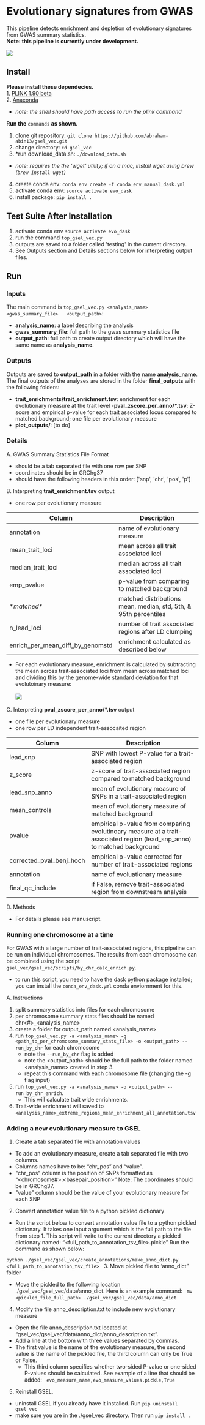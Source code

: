 # Evolutionary signatures from GWAS
This pipeline detects enrichment and depletion of evolutionary signatures from GWAS summary statistics.<br>
**Note: this pipeline is currently under development.**


![](<https://github.com/abraham-abin13/gsel_vec/blob/master/schematic/for_repo.jpg>)

## Install
**Please install these dependecies.**
<br>1. [PLINK 1.90 beta](https://www.cog-genomics.org/plink2)<br>2. [Anaconda](https://www.anaconda.com/products/individual) <br>
- _note: the shell should have path access to run the plink command_ 

**Run the** `commands` **as shown.** <br>
1) clone git repository: `git clone https://github.com/abraham-abin13/gsel_vec.git` <br>
2) change directory: `cd gsel_vec` <br>
3) *run download_data.sh: `./download_data.sh` <br>
- _note: requires the the 'wget' utility; if on a mac, install wget using brew (`brew install wget`)_

4) create conda env: `conda env create -f conda_env_manual_dask.yml` <br>
5) activate conda env: `source activate evo_dask` <br>
5) install package: `pip install .` <br>


## Test Suite After Installation <br>
1) activate conda env `source activate evo_dask` <br>
2) run the command `top_gsel_vec.py`
3) outputs are saved to a folder called 'testing' in the current directory. 
4) See Outputs section and Details sections below for interpreting output files. 


## Run
### Inputs
The main command is `top_gsel_vec.py <analysis_name>   <gwas_summary_file>   <output_path>`:
- **analysis_name**: a label describing the analysis <br>
- **gwas_summary_file**: full path to the gwas summary statistics file <br>
-  **output_path**: full path to create output directory which will have the same name as **analysis_name**.

### Outputs
Outputs are saved to **output_path** in a folder with the name **analysis_name**. The final outputs of the analyses are stored in the folder **final_outputs** with the following folders:
- **trait_enrichments/trait_enrichment.tsv**:  enrichment for each evolutionary measure at the trait level
-**pval_zscore_per_anno/*.tsv**: Z-score and empirical p-value for each trait associated locus compared to matched background; one file per evolutionary measure
- **plot_outputs/**: [to do]



### Details
A. GWAS Summary Statistics File Format
- should be a tab separated file with one row per SNP
- coordinates should be in GRChg37
- should have the following headers in this order: ['snp', 'chr', 'pos', 'p']

B. Interpreting **trait_enrichment.tsv** output
- one row per evolutionary measure

| Column  | Description |
| ------------- | ------------- |
| annotation  | name of evolutionary measure  |
| mean_trait_loci  | mean across all trait associated loci  |
| median_trait_loci  | median across all trait associated loci  |
| emp_pvalue  |  p-value from comparing to matched background   |
| \*_matched_*  |  matched distributions mean, median, std, 5th, & 95th percentiles   |
| n_lead_loci  |  number of trait associated regions after LD clumping   |
| enrich_per_mean_diff_by_genomstd  |  enrichment calculated as described below   |

* For each evolutionary measure, enrichment is calculated by subtracting the mean across trait-associated loci from mean across matched loci and dividing this by the genome-wide standard deviation for that evolutoinary measure:<br> <br><img src="https://render.githubusercontent.com/render/math?math=enrichment = \frac{trait_{mean} - matched_{mean}}{Genome\:wide_{std}}">

C. Interpreting **pval_zscore_per_anno/*.tsv** output
- one file per evolutionary measure
- one row per LD independent trait-assocaited region

| Column  | Description |
| ------------- | ------------- |
| lead_snp  | SNP with lowest P-value for a trait-associated region  |
| z_score  | z-score of trait-associated region compared to matched background  |
| lead_snp_anno  | mean of evolutionary measure of SNPs in a trait-associated region  |
| mean_controls  | mean of evolutionary measure of matched background  |
| pvalue  | empirical p-value from comparing evolutinoary measure at a trait-associated region (lead_snp_anno) to matched background   |
| corrected_pval_benj_hoch  | empirical p-value corrected for number of trait-associated regions  |
| annotation  | name of evoluationary measure   |
| final_qc_include  | if False, remove trait-associated region from downstream analysis  |

D. Methods
- For details please see manuscript.

### Running one chromosome at a time
For GWAS with a large number of trait-associated regions, this pipeline can be run on individual chromosomes. The results from each chromosome can be combined using the script `gsel_vec/gsel_vec/scripts/by_chr_calc_enrich.py`.
* to run this script, you need to have the dask python package installed; you can install the `conda_env_dask.yml` conda enviornment for this.


A. Instructions
1. split summary statistics into files for each chromosome
2. per chromosome summary stats files should be named chr<#>_<analysis_name>
3. create a folder for output_path named <analysis_name>
4. run `top_gsel_vec.py -a <analysis_name> -g <path_to_per_chromosome_summary_stats_file> -o <output_path> --run_by_chr` for each chromosome
    * note the `--run_by_chr` flag is added
    * note the <output_path> should be the full path to the folder named <analysis_name> created in step 3.
    * repeat this command with each chromosome file (changing the -g flag input) 
5. run `top_gsel_vec.py -a <analysis_name> -o <output_path> --run_by_chr_enrich`.
    * This will calculate trait wide enrichments.  
7. Trait-wide enrichment will saved to `<analysis_name>_extreme_regions_mean_enrichment_all_annotation.tsv`


### Adding a new evolutionary measure to GSEL 
1. Create a tab separated file with annotation values 
- To add an evolutionary measure, create a tab separated file with two columns. 
- Columns names have to be: “chr_pos” and “value”. 
- "chr_pos" column is the  position of SNPs formatted as “<chromosome#>:<basepair_position>” Note: The coordinates should be in GRChg37. 
- "value" column should be the value of your evolutionary measure for each SNP

2. Convert annotation value file to a python pickled dictionary 
- Run the script below to convert annotation value file to a python pickled dictionary. It takes one input argument which is the full path to the file from step 1. This script will write to the current directory a pickled dictionary named: “<full_path_to_annotation_tsv_file>.pickle” Run the command as shown below: 

`python ./gsel_vec/gsel_vec/create_annotations/make_anno_dict.py <full_path_to_annotation_tsv_file>`
 
3. Move pickled file to ‘anno_dict” folder 
- Move the pickled to the following location ./gsel_vec/gsel_vec/data/anno_dict. Here is an example command: 
 
`mv <pickled_file_full_path> ./gsel_vec/gsel_vec/data/anno_dict` 
 
4. Modify the file anno_description.txt to include new evolutionary measure 
- Open the file anno_description.txt located at “gsel_vec/gsel_vec/data/anno_dict/anno_description.txt”. 
- Add a line at the bottom with three values separated by commas. 
- The first value is the name of the evolutionary measure, the second value is the name of the pickled file, the third column can only be True or False. 
   - This third column specifies whether two-sided P-value or one-sided P-values should be calculated. See example of a line that should be added: 
 
`evo_measure_name,evo_measure_values.pickle,True` 
 
5. Reinstall GSEL. 
- uninstall GSEL if you already have it installed. Run `pip uninstall gsel_vec`
- make sure you are in the ./gsel_vec directory. Then run `pip install .` 
 


